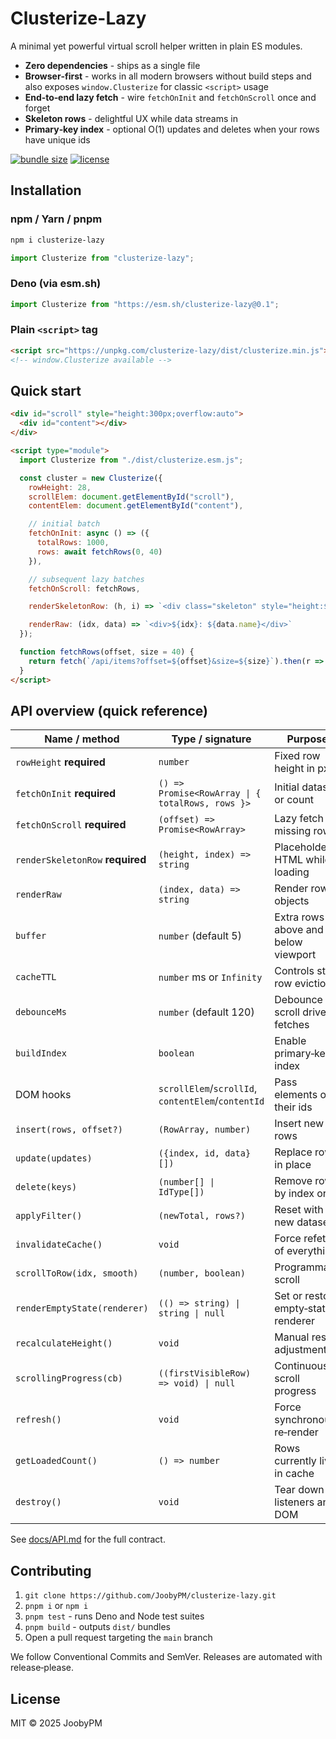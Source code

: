 # Clusterize-Lazy

A minimal yet powerful virtual scroll helper written in plain ES modules.

* **Zero dependencies** - ships as a single file
* **Browser‑first** - works in all modern browsers without build steps and also exposes `window.Clusterize` for classic `<script>` usage
* **End‑to‑end lazy fetch** - wire `fetchOnInit` and `fetchOnScroll` once and forget
* **Skeleton rows** - delightful UX while data streams in
* **Primary‑key index** - optional O(1) updates and deletes when your rows have unique ids

[![bundle size](https://img.shields.io/bundlephobia/minzip/clusterize-lazy?label=gzip)](https://bundlephobia.com/result?p=clusterize-lazy)
[![license](https://img.shields.io/github/license/JoobyPM/clusterize-lazy)](LICENSE)

## Installation

### npm / Yarn / pnpm

```bash
npm i clusterize-lazy
```

```js
import Clusterize from "clusterize-lazy";
```

### Deno (via esm.sh)

```ts
import Clusterize from "https://esm.sh/clusterize-lazy@0.1";
```

### Plain `<script>` tag

```html
<script src="https://unpkg.com/clusterize-lazy/dist/clusterize.min.js"></script>
<!-- window.Clusterize available -->
```

## Quick start

```html
<div id="scroll" style="height:300px;overflow:auto">
  <div id="content"></div>
</div>

<script type="module">
  import Clusterize from "./dist/clusterize.esm.js";

  const cluster = new Clusterize({
    rowHeight: 28,
    scrollElem: document.getElementById("scroll"),
    contentElem: document.getElementById("content"),

    // initial batch
    fetchOnInit: async () => ({
      totalRows: 1000,
      rows: await fetchRows(0, 40)
    }),

    // subsequent lazy batches
    fetchOnScroll: fetchRows,

    renderSkeletonRow: (h, i) => `<div class="skeleton" style="height:${h}px"></div>`,

    renderRaw: (idx, data) => `<div>${idx}: ${data.name}</div>`
  });

  function fetchRows(offset, size = 40) {
    return fetch(`/api/items?offset=${offset}&size=${size}`).then(r => r.json());
  }
</script>
```

## API overview (quick reference)

| Name / method                    | Type / signature                                   | Purpose                             |
| -------------------------------- | -------------------------------------------------- | ----------------------------------- |
| `rowHeight` **required**         | `number`                                           | Fixed row height in px              |
| `fetchOnInit` **required**       | `() => Promise<RowArray \| { totalRows, rows }>`   | Initial dataset or count            |
| `fetchOnScroll` **required**     | `(offset) => Promise<RowArray>`                    | Lazy fetch for missing rows         |
| `renderSkeletonRow` **required** | `(height, index) => string`                        | Placeholder HTML while loading      |
| `renderRaw`                      | `(index, data) => string`                          | Render row objects                  |
| `buffer`                         | `number` (default 5)                               | Extra rows above and below viewport |
| `cacheTTL`                       | `number` ms or `Infinity`                          | Controls stale row eviction         |
| `debounceMs`                     | `number` (default 120)                             | Debounce for scroll driven fetches  |
| `buildIndex`                     | `boolean`                                          | Enable primary‑key index            |
| DOM hooks                        | `scrollElem`/`scrollId`, `contentElem`/`contentId` | Pass elements or their ids          |
| `insert(rows, offset?)`          | `(RowArray, number)`                               | Insert new rows                     |
| `update(updates)`                | `({index, id, data}[])`                            | Replace rows in place               |
| `delete(keys)`                   | `(number[] \| IdType[])`                           | Remove rows by index or id          |
| `applyFilter()`                  | `(newTotal, rows?)`                                | Reset with a new dataset            |
| `invalidateCache()`              | `void`                                             | Force refetch of everything         |
| `scrollToRow(idx, smooth)`       | `(number, boolean)`                                | Programmatic scroll                 |
| `renderEmptyState(renderer)`     | `(() => string) \| string \| null`                 | Set or restore empty‑state renderer |
| `recalculateHeight()`            | `void`                                             | Manual resize adjustment            |
| `scrollingProgress(cb)`          | `((firstVisibleRow) => void) \| null`              | Continuous scroll progress          |
| `refresh()`                      | `void`                                             | Force synchronous re‑render         |
| `getLoadedCount()`               | `() => number`                                     | Rows currently live in cache        |
| `destroy()`                      | `void`                                             | Tear down listeners and DOM         |

See [docs/API.md](docs/API.md) for the full contract.

## Contributing

1. `git clone https://github.com/JoobyPM/clusterize-lazy.git`
2. `pnpm i` or `npm i`
3. `pnpm test` - runs Deno and Node test suites
4. `pnpm build` - outputs `dist/` bundles
5. Open a pull request targeting the `main` branch

We follow Conventional Commits and SemVer. Releases are automated with release‑please.

## License

MIT © 2025 JoobyPM
